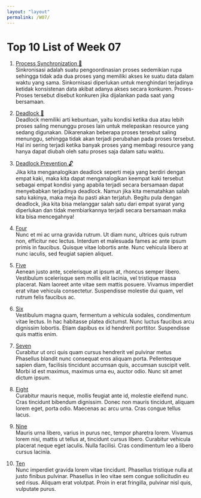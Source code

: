 ```yaml
---
layout: "layout"
permalink: /W07/
---
```


# Top 10 List of Week 07

1. [Process Synchronization 🔄](https://www.guru99.com/process-synchronization.html)<br>
Sinkronisasi adalah suatu pengoordinasian proses sedemikian rupa sehingga tidak ada dua proses yang memiliki akses ke suatu data dalam waktu yang sama. Sinkornisasi diperlukan untuk menghindari terjadinya ketidak konsistenan data akibat adanya akses secara konkuren. Proses-Proses tersebut disebut konkuren jika dijalankan pada saat yang bersamaan.

2. [Deadlock 🔐](https://www.guru99.com/deadlock-in-operating-system.html)<br>
Deadlock memiliki arti kebuntuan, yaitu kondisi ketika dua atau lebih proses saling menunggu proses lain untuk melepaskan resource yang sedang digunakan. Dikarenakan beberapa proses tersebut saling menunggu, sehingga tidak akan terjadi perubahan pada proses tersebut. Hal ini sering terjadi ketika banyak proses yang membagi resource yang hanya dapat diubah oleh satu proses saja dalam satu waktu.

3. [Deadlock Prevention 🔓](https://www.javatpoint.com/os-deadlock-prevention)<br>
Jika kita menganalogikan deadlock seperti meja yang berdiri dengan empat kaki, maka kita dapat menganalogikan keempat kaki tersebut sebagai empat kondisi yang apabila terjadi secara bersamaan dapat menyebabkan terjadinya deadlock. Namun jika kita mematahkan salah satu kakinya, maka meja itu pasti akan terjatuh. Begitu pula dengan deadlock, jika kita bisa melanggar salah satu dari empat syarat yang diperlukan dan tidak membiarkannya terjadi secara bersamaan maka kita bisa mencegahnya!

4. [Four](https://en.wikipedia.org/wiki/4)<br>
Nunc et mi ac urna gravida rutrum.
Ut diam nunc, ultrices quis rutrum non, efficitur nec lectus.
Interdum et malesuada fames ac ante ipsum primis in faucibus.
Quisque vitae lobortis ante. 
Nunc vehicula libero at nunc iaculis, sed feugiat sapien aliquet.

5. [Five](https://en.wikipedia.org/wiki/5)<br>
Aenean justo ante, scelerisque at ipsum at, rhoncus semper libero.
Vestibulum scelerisque sem mollis elit lacinia, vel tristique massa placerat.
Nam laoreet ante vitae sem mattis posuere.
Vivamus imperdiet erat vitae vehicula consectetur.
Suspendisse molestie dui quam, vel rutrum felis faucibus ac.

6. [Six](https://en.wikipedia.org/wiki/6)<br>
Vestibulum magna quam, fermentum a vehicula sodales, condimentum vitae lectus.
In hac habitasse platea dictumst.
Nunc luctus faucibus arcu dignissim lobortis.
Etiam dapibus ex id hendrerit porttitor.
Suspendisse quis mattis enim.

7. [Seven](https://en.wikipedia.org/wiki/7)<br>
Curabitur ut orci quis quam cursus hendrerit vel pulvinar metus
Phasellus blandit nunc consequat eros aliquam porta.
Pellentesque sapien diam, facilisis tincidunt accumsan quis, accumsan suscipit velit. 
Morbi id est maximus, maximus urna eu, auctor odio. 
Nunc sit amet dictum ipsum.

8. [Eight](https://en.wikipedia.org/wiki/8)<br>
Curabitur mauris neque, mollis feugiat ante id, molestie eleifend nunc.
Cras tincidunt bibendum dignissim.
Donec non mauris tincidunt, aliquam lorem eget, porta odio.
Maecenas ac arcu urna.
Cras congue tellus lacus.

9. [Nine](https://en.wikipedia.org/wiki/9)<br>
Mauris urna libero, varius in purus nec, tempor pharetra lorem.
Vivamus lorem nisi, mattis ut tellus at, tincidunt cursus libero.
Curabitur vehicula placerat neque eget iaculis.
Nulla facilisi.
Cras condimentum leo a libero cursus lacinia.

10. [Ten](https://en.wikipedia.org/wiki/10)<br>
Nunc imperdiet gravida lorem vitae tincidunt. 
Phasellus tristique nulla at justo finibus pulvinar.
Phasellus in leo vitae sem congue sollicitudin eu sed risus.
Aliquam erat volutpat.
Proin in erat fringilla, pulvinar nisl quis, vulputate purus.
